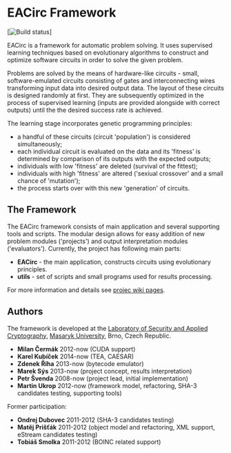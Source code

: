﻿# EACirc Framework

[![Build status](https://travis-ci.org/petrs/EACirc.svg?branch=master)]

EACirc is a framework for automatic problem solving. It uses supervised learning techniques based on evolutionary algorithms to construct and optimize software circuits in order to solve the given problem.

Problems are solved by the means of hardware-like circuits - small, software-emulated circuits consisting of gates and interconnecting wires transforming input data into desired output data. The layout of these circuits is designed randomly at first. They are subsequently optimized in the process of supervised learning (inputs are provided alongside with correct outputs) until the the desired success rate is achieved. 

The learning stage incorporates genetic programming principles:  
* a handful of these circuits (circuit 'population') is considered simultaneously;
* each individual circuit is evaluated on the data and its 'fitness' is determined by comparison of its outputs with the expected outputs;
* individuals with low 'fitness' are deleted (survival of the fittest);
* individuals with high 'fitness' are altered ('sexiual crossover' and a small chance of 'mutation');
* the process starts over with this new 'generation' of circuits.

## The Framework

The EACirc framework consists of main application and several supporting tools and scripts. The modular design allows for easy addition of new problem modules ('projects') and output interpretation modules ('evaluators'). Currently, the project has following main parts:
* **EACirc** - the main application, constructs circuits using evolutionary principles.
* **utils** - set of scripts and small programs used for results processing.

For more information and details see [projec wiki pages](http://github.com/petrs/EACirc/wiki/Home).

## Authors
The framework is developed at the [Laboratory of Security and Applied Cryptography](http://www.fi.muni.cz/research/laboratories/labak/), [Masaryk University](http://www.muni.cz/), Brno, Czech Republic.

* **Milan Čermák** 2012-now (CUDA support)
* **Karel Kubíček** 2014-now (TEA, CAESAR)
* **Zdenek Říha** 2013-now (bytecode emulator)
* **Marek Sýs** 2013-now (project concept, results interpretation)
* **Petr Švenda** 2008-now (project lead, initial implementation)
* **Martin Ukrop** 2012-now (framework model, refactoring, SHA-3 candidates testing, supporting tools)

Former participation:
* **Ondrej Dubovec** 2011-2012 (SHA-3 candidates testing)
* **Matěj Prišťák** 2011-2012 (object model and refactoring, XML support, eStream candidates testing)
* **Tobiáš Smolka** 2011-2012 (BOINC related support)